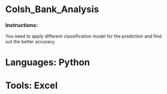 # Colsh_Bank_Analysis

### Instructions:
You need to apply different classification model for the prediction and find out the better accuracy.

# Languages: Python
# Tools: Excel

